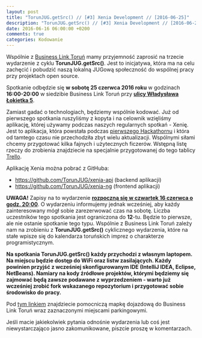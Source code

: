 ```yaml
---
layout: post
title: "TorunJUG.getSrc() // [#3] Xenia Development // [2016-06-25]"
description: "TorunJUG.getSrc() // [#3] Xenia Development // [2016-06-25]"
date: 2016-06-16 06:00:00 +0200
comments: true
categories: Kodowanie
---
```

Wspólnie z <a href="http://blpoland.com/torun/" target="_blank">Business Link Toruń</a> mamy przyjemność zaprosić na trzecie wydarzenie z cyklu **TorunJUG.getSrc()**. Jest to inicjatywa, która ma na celu zachęcić i pobudzić naszą lokalną JUGową społeczność do wspólnej pracy przy projektach open source.

Spotkanie odbędzie się **w sobotę 25 czerwca 2016 roku** w godzinach **16:00-20:00** w siedzibie Business Link Toruń przy <a href="https://maps.google.com/maps?f=q&hl=en&q=ul.+W%C5%82adys%C5%82awa+%C5%81okietka+5%2C+Torun%2C+pl" target="_blank"><span class="glyphicon glyphicon-map-marker"></span><strong>ulicy Władysława Łokietka 5</strong></a>.

Zamiast gadać o technologiach, będziemy wspólnie kodować. Już od pierwszego spotkania ruszyliśmy z kopyta i na celownik wzięliśmy aplikację, której używamy podczas naszych regularnych spotkań - Xenię. Jest to aplikacja, która powstała podczas <a href="{{ root_url }}/news/2014/09/07/podsumowanie-pierwszego-hackathornu/">pierwszego Hackathornu</a> i która od tamtego czasu nie przechodziła zbyt wielu aktualizacji. Wspólnymi siłami chcemy przygotować kilka fajnych i użytecznych ficzerów. Wstępną listę rzeczy do zrobienia znajdziecie na specjalnie przygotowanej do tego tablicy <a href="https://trello.com/invite/b/LicUDCaH/7ec11017d8c4148473e554d05e63ffc5/xenia-development" target="_blank">Trello</a>. <!-- more -->

Aplikację Xenia można pobrać z GitHuba:

* https://github.com/TorunJUG/xenia-api (backend aplikacji)
* https://github.com/TorunJUG/xenia-ng (frontend aplikacji)

**UWAGA!** Zapisy na to wydarzenie <strong><a href="http://www.meetup.com/Torun-JUG/events/231907372/" target="_blank">rozpoczną się w czwartek 16 czerwca o godz. 20:00</a></strong>. O wydarzeniu informujemy jednak wcześniej, aby każdy zainteresowany mógł sobie zarezerwować czas na sobotę. Liczba uczestników tego spotkania jest ograniczona do **12**-tu. Będzie to pierwsze, ale nie ostanie spotkanie tego typu. Wspólnie z Business Link Toruń zależy nam na zrobieniu z **TorunJUG.getSrc()** cyklicznego wydarzenia, które na stałe wpisze się do kalendarza toruńskich imprez o charakterze programistycznym.

**Na spotkania TorunJUG.getSrc() każdy przychodzi z własnym laptopem. Na miejscu będzie dostęp do WiFi oraz listw zasilających. Każdy powinien przyjść z wcześniej skonfigurowanym IDE (IntelliJ IDEA, Eclipse, NetBeans). Namiary na kody źródłowe projektów, którymi będziemy się zajmować będą zawsze podawane z wyprzedzeniem - warto już wcześniej zrobić fork wskazanego repozytorium i przygotować sobie środowisko do pracy.**

Pod <a href="http://i.imgur.com/sgTdx5H.png" target="_blank">tym linkiem</a> znajdziecie pomocniczą mapkę dojazdową do Business Link Toruń wraz zaznaczonymi miejscami parkingowymi.

Jeśli macie jakiekolwiek pytania odnośnie wydarzenia lub coś jest niewystarczająco jasno zakomunikowane, piszcie proszę w komentarzach.